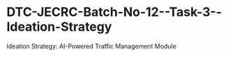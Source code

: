 # DTC-JECRC-Batch-No-12--Task-3--Ideation-Strategy
Ideation Strategy: AI-Powered Traffic Management Module
